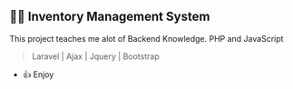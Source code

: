 ## 🌟🌟 Inventory Management System 

This project teaches me alot of Backend Knowledge. PHP and JavaScript
> Laravel |
> Ajax |
> Jquery |
> Bootstrap

- 👍 Enjoy

